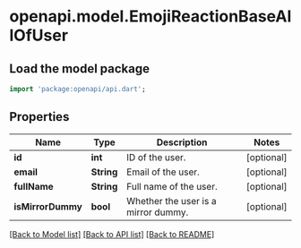 # openapi.model.EmojiReactionBaseAllOfUser

## Load the model package
```dart
import 'package:openapi/api.dart';
```

## Properties
Name | Type | Description | Notes
------------ | ------------- | ------------- | -------------
**id** | **int** | ID of the user.  | [optional] 
**email** | **String** | Email of the user.  | [optional] 
**fullName** | **String** | Full name of the user.  | [optional] 
**isMirrorDummy** | **bool** | Whether the user is a mirror dummy.  | [optional] 

[[Back to Model list]](../README.md#documentation-for-models) [[Back to API list]](../README.md#documentation-for-api-endpoints) [[Back to README]](../README.md)


